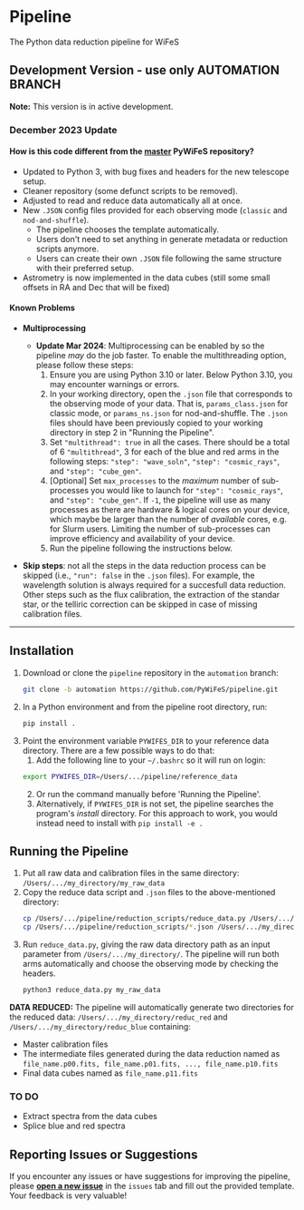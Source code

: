 # Pipeline
The Python data reduction pipeline for WiFeS

## Development Version - use only AUTOMATION BRANCH

**Note:** This version is in active development.

### December 2023 Update
#### How is this code different from the [master](https://github.com/PyWiFeS/pipeline/tree/master) PyWiFeS repository?
- Updated to Python 3, with bug fixes and headers for the new telescope setup.
- Cleaner repository (some defunct scripts to be removed).
- Adjusted to read and reduce data automatically all at once.
- New `.JSON` config files provided for each observing mode (`classic` and `nod-and-shuffle`).
  - The pipeline chooses the template automatically.
  - Users don't need to set anything in generate metadata or reduction scripts anymore.
  - Users can create their own `.JSON` file following the same structure with their preferred setup.
- Astrometry is now implemented in the data cubes (still some small offsets in RA and Dec that will be fixed)


#### Known Problems
- **Multiprocessing**
    - **Update Mar 2024**: Multiprocessing can be enabled by so the pipeline *may* do the job faster. To enable the multithreading option, please follow these steps:
        1. Ensure you are using Python 3.10 or later. Below Python 3.10, you may encounter warnings or errors.
        2. In your working directory, open the `.json` file that corresponds to the observing mode of your data. That is, `params_class.json` for classic mode, or `params_ns.json` for nod-and-shuffle. The `.json` files should have been previously copied to your working directory in step 2 in "Running the Pipeline".
        3. Set `"multithread": true` in all the cases. There should be a total of 6 `"multithread"`, 3 for each of the blue and red arms in the following steps: `"step": "wave_soln"`, `"step": "cosmic_rays"`, and `"step": "cube_gen"`.
        4. [Optional] Set `max_processes` to the *maximum* number of sub-processes you would like to launch for `"step": "cosmic_rays"`, and `"step": "cube_gen"`. If `-1`, the pipeline will use as many processes as there are hardware & logical cores on your device, which maybe be larger than the number of *available* cores, e.g. for Slurm users. Limiting the number of sub-processes can improve efficiency and availability of your device.
        5. Run the pipeline following the instructions below.

- **Skip steps**: not all the steps in the data reduction process can be skipped (i.e., `"run": false` in the `.json` files). For example, the wavelength solution is always required for a succesfull data reduction. Other steps such as the flux calibration, the extraction of the standar star, or the telliric correction can be skipped in case of missing calibration files. 


---

## Installation
1. Download or clone the `pipeline` repository in the `automation` branch:
    ```sh
   git clone -b automation https://github.com/PyWiFeS/pipeline.git
   ```
2. In a Python environment and from the pipeline root directory, run:
    ```sh
   pip install .
   ```
3. Point the environment variable `PYWIFES_DIR` to your reference data directory. There are a few possible ways to do that:
    1. Add the following line to your `~/.bashrc` so it will run on login:
    ```sh
    export PYWIFES_DIR=/Users/.../pipeline/reference_data
    ```
    2. Or run the command manually before 'Running the Pipeline'.
    3. Alternatively, if `PYWIFES_DIR` is not set, the pipeline searches the program's *install* directory.
    For this approach to work, you would instead need to install with `pip install -e .`

## Running the Pipeline
1. Put all raw data and calibration files in the same directory: `/Users/.../my_directory/my_raw_data`
2. Copy the reduce data script and `.json` files to the above-mentioned directory:
    ```sh
   cp /Users/.../pipeline/reduction_scripts/reduce_data.py /Users/.../my_directory/
   cp /Users/.../pipeline/reduction_scripts/*.json /Users/.../my_directory/
   ```
3. Run `reduce_data.py`, giving the raw data directory path as an input parameter from `/Users/.../my_directory/`. The pipeline will run both arms automatically and choose the observing mode by checking the headers.
    ```sh
   python3 reduce_data.py my_raw_data
   ```



**DATA REDUCED:**
The pipeline will automatically generate two directories for the reduced data: `/Users/.../my_directory/reduc_red` and `/Users/.../my_directory/reduc_blue` containing: 
- Master calibration files
- The intermediate files generated during the data reduction named as `file_name.p00.fits, file_name.p01.fits, ..., file_name.p10.fits`  
- Final data cubes named as `file_name.p11.fits`  


### TO DO
- Extract spectra from the data cubes
- Splice blue and red spectra

## Reporting Issues or Suggestions
If you encounter any issues or have suggestions for improving the pipeline, please [**open a new issue**](https://github.com/PyWiFeS/pipeline/issues) in the `issues` tab and fill out the provided template. Your feedback is very valuable!






